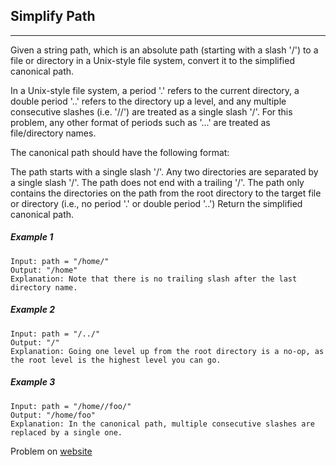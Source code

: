 ## Simplify Path
---

Given a string path, which is an absolute path (starting with a slash '/') to a file or directory in a Unix-style file system, convert it to the simplified canonical path.

In a Unix-style file system, a period '.' refers to the current directory, a double period '..' refers to the directory up a level, and any multiple consecutive slashes (i.e. '//') are treated as a single slash '/'. For this problem, any other format of periods such as '...' are treated as file/directory names.

The canonical path should have the following format:

The path starts with a single slash '/'.
Any two directories are separated by a single slash '/'.
The path does not end with a trailing '/'.
The path only contains the directories on the path from the root directory to the target file or directory (i.e., no period '.' or double period '..')
Return the simplified canonical path.

##### Example 1

```
Input: path = "/home/"
Output: "/home"
Explanation: Note that there is no trailing slash after the last directory name.
```
##### Example 2

```
Input: path = "/../"
Output: "/"
Explanation: Going one level up from the root directory is a no-op, as the root level is the highest level you can go.
```

##### Example 3

```
Input: path = "/home//foo/"
Output: "/home/foo"
Explanation: In the canonical path, multiple consecutive slashes are replaced by a single one.
```

Problem on [website](https://leetcode.com/problems/valid-parentheses/) 



